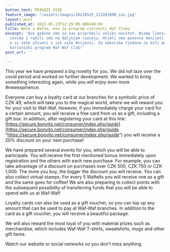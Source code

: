 ```yaml
---
button_text: PRIKAŽI VIŠE
feature_image: "/assets/images/20210525_123201000_ios.jpg"
layout: post
published_at: 2022-05-13T12:29:09.000+00:00
title: Novo u Wafuu, ovo je program vjernosti Waf Cluba
excerpt: 'Ove godine smo za vas pripremili veliki novitet. Nismo ljenčarili u razdoblju
  covida i radili smo na daljnjem razvoju. Htjeli smo ponovno donijeti nešto zanimljivo,
  a vi ćete uživati ​​u još više #vijesti. Za nekoliko tjedana će biti pokrenut novi
  korisnički program Waf-Waf Club!'
post_url: ''

---
```

This year we have prepared a big novelty for you. We did not laze over the covid period and worked on further development. We wanted to bring something interesting again, while you will enjoy even more #newexpirience.

Everyone can buy a loyalty card at our branches for a symbolic price of CZK 49, which will take you to the magical world, where we will reward you for your visit to Waf-Waf. However, if you immediately charge your card for a certain amount, you will receive a free card from us as a gift, including a gift box. In addition, after registering your card at this link: [https://secure.bonvito.net/consumer/index.php/guide](https://secure.bonvito.net/consumer/index.php/guide "https://secure.bonvito.net/consumer/index.php/guide") you will receive a 20% discount on your next purchase!

We have prepared several events for you, which you will be able to participate. You will receive the first mentioned bonus immediately upon registration and the others with each new purchase. For example, you can take advantage of a discount on purchases over CZK 500, CZK 750 or CZK 1,000. The more you buy, the bigger the discount you will receive. You can also collect virtual stamps. For every 5 Waftells you will receive one as a gift and the same goes for coffee! We are also preparing to collect points with the subsequent possibility of transferring funds that you will be able to spend with us at Waf-Waf!

Loyalty cards can also be used as a gift voucher, so you can top up any amount that can be used to pay at Waf-Waf branches. In addition to the card as a gift voucher, you will receive a beautiful package.

We will also reward the most loyal of you with material prizes such as merchandise, which includes Waf-Waf T-shirts, sweatshirts, mugs and other gift items.

Watch our website or social networks so you don't miss anything.